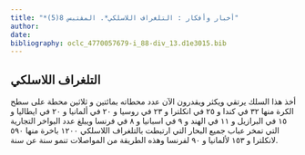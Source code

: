 ```yaml
---
title: "*أخبار وأفكار : التلغراف اللاسلكي*. المقتبس 8(5)"
author: 
date: 
bibliography: oclc_4770057679-i_88-div_13.d1e3015.bib
---
```




##  التلغراف اللاسلكي 


 أخذ هذا السلك يرتقي ويكثر ويقدرون الآن عدد محطاته بمائتين و  ثلاثين  محطة على سطح الكرة منها  ٣٢  في كندا و  ٢٥  في انكلترا و  ٢٣  في روسيا و  ٢٠  في ألمانيا و  ٢٠  في ايطاليا و  ١٥  في البرازيل و  ١١  في الهند و  ٩  في اسبانيا و  ٨  في فرنسا ويبلغ عدد البواخر التجارية التي تمخر عباب جميع البحار التي ارتبطت بالتلغراف اللاسلكي  ١٢٠٠  باخرة منها  ٥٩٠  لانكلترا و  ١٥٣  لألمانيا و  ٩٠  لفرنسا وهذه الطريقة من المواصلات تنمو سنة عن سنة. 
